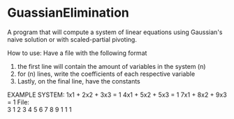 # GuassianElimination
A program that will compute a system of linear equations using Gaussian's naive solution or with scaled-partial pivoting.

How to use:
  Have a file with the following format
  1) the first line will contain the amount of variables in the system (n)
  2) for (n) lines, write the coefficients of each respective variable
  3) Lastly, on the final line, have the constants
  
  EXAMPLE SYSTEM:
      1x1 + 2x2 + 3x3 = 1
      4x1 + 5x2 + 5x3 = 1
      7x1 + 8x2 + 9x3 = 1
  File:   
     3
     1 2 3
     4 5 6
     7 8 9
     1 1 1
